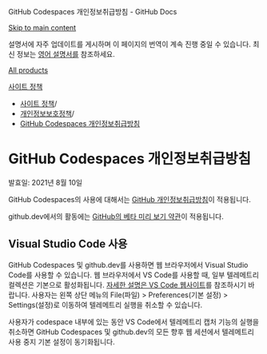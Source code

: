 GitHub Codespaces 개인정보취급방침 - GitHub Docs

[Skip to main content](#main-content)

설명서에 자주 업데이트를 게시하며 이 페이지의 번역이 계속 진행 중일 수 있습니다. 최신 정보는 [영어 설명서를](/en) 참조하세요.

[All products](/ko)

[사이트 정책](/ko/site-policy)

* [사이트 정책](/ko/site-policy)/
* [개인정보보호정책](/ko/site-policy/privacy-policies)/
* [GitHub Codespaces 개인정보취급방침](/ko/site-policy/privacy-policies/github-codespaces-privacy-statement)

GitHub Codespaces 개인정보취급방침
==========

발효일: 2021년 8월 10일

GitHub Codespaces의 사용에 대해서는 [GitHub 개인정보취급방침](/ko/site-policy/privacy-policies/github-privacy-statement)이 적용됩니다.

github.dev에서의 활동에는 [GitHub의 베타 미리 보기 약관](/ko/site-policy/github-terms/github-terms-of-service#j-beta-previews)이 적용됩니다.

[](#visual-studio-code-사용)Visual Studio Code 사용
----------

GitHub Codespaces 및 github.dev를 사용하면 웹 브라우저에서 Visual Studio Code를 사용할 수 있습니다. 웹 브라우저에서 VS Code를 사용할 때, 일부 텔레메트리 컬렉션은 기본으로 활성화됩니다. [자세한 설명은 VS Code 웹사이트](https://code.visualstudio.com/docs/getstarted/telemetry)를 참조하시기 바랍니다. 사용자는 왼쪽 상단 메뉴의 File(파일) \> Preferences(기본 설정) \> Settings(설정)로 이동하여 텔레메트리 실행을 취소할 수 있습니다.

사용자가 codespace 내부에 있는 동안 VS Code에서 텔레메트리 캡처 기능의 실행을 취소하면 GitHub Codespaces 및 github.dev의 모든 향후 웹 세션에서 텔레메트리 사용 중지 기본 설정이 동기화됩니다.
